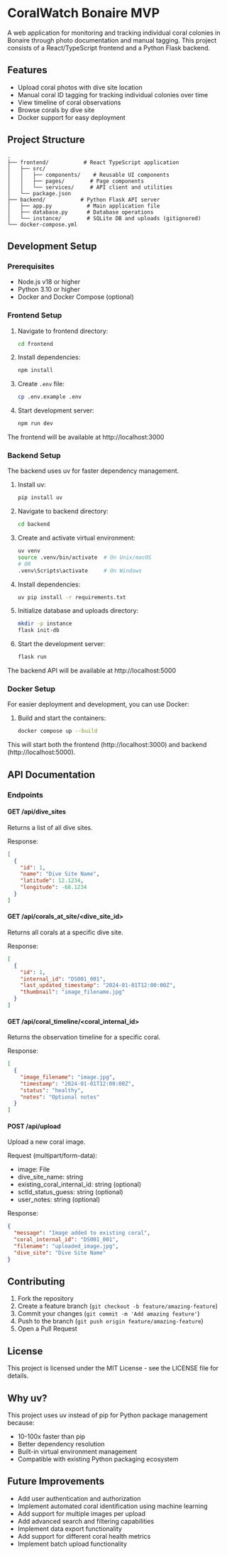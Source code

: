 # CoralWatch Bonaire MVP

A web application for monitoring and tracking individual coral colonies in Bonaire through photo documentation and manual tagging. This project consists of a React/TypeScript frontend and a Python Flask backend.

## Features

- Upload coral photos with dive site location
- Manual coral ID tagging for tracking individual colonies over time
- View timeline of coral observations
- Browse corals by dive site
- Docker support for easy deployment

## Project Structure

```
.
├── frontend/           # React TypeScript application
│   ├── src/
│   │   ├── components/    # Reusable UI components
│   │   ├── pages/        # Page components
│   │   └── services/     # API client and utilities
│   └── package.json
├── backend/           # Python Flask API server
│   ├── app.py           # Main application file
│   ├── database.py      # Database operations
│   └── instance/        # SQLite DB and uploads (gitignored)
└── docker-compose.yml
```

## Development Setup

### Prerequisites

- Node.js v18 or higher
- Python 3.10 or higher
- Docker and Docker Compose (optional)

### Frontend Setup

1. Navigate to frontend directory:
   ```bash
   cd frontend
   ```

2. Install dependencies:
   ```bash
   npm install
   ```

3. Create `.env` file:
   ```bash
   cp .env.example .env
   ```

4. Start development server:
   ```bash
   npm run dev
   ```

The frontend will be available at http://localhost:3000

### Backend Setup

The backend uses uv for faster dependency management.

1. Install uv:
   ```bash
   pip install uv
   ```

2. Navigate to backend directory:
   ```bash
   cd backend
   ```

3. Create and activate virtual environment:
   ```bash
   uv venv
   source .venv/bin/activate  # On Unix/macOS
   # OR
   .venv\Scripts\activate     # On Windows
   ```

4. Install dependencies:
   ```bash
   uv pip install -r requirements.txt
   ```

5. Initialize database and uploads directory:
   ```bash
   mkdir -p instance
   flask init-db
   ```

6. Start the development server:
   ```bash
   flask run
   ```

The backend API will be available at http://localhost:5000

### Docker Setup

For easier deployment and development, you can use Docker:

1. Build and start the containers:
   ```bash
   docker compose up --build
   ```

This will start both the frontend (http://localhost:3000) and backend (http://localhost:5000).

## API Documentation

### Endpoints

#### GET /api/dive_sites
Returns a list of all dive sites.

Response:
```json
[
  {
    "id": 1,
    "name": "Dive Site Name",
    "latitude": 12.1234,
    "longitude": -68.1234
  }
]
```

#### GET /api/corals_at_site/<dive_site_id>
Returns all corals at a specific dive site.

Response:
```json
[
  {
    "id": 1,
    "internal_id": "DS001_001",
    "last_updated_timestamp": "2024-01-01T12:00:00Z",
    "thumbnail": "image_filename.jpg"
  }
]
```

#### GET /api/coral_timeline/<coral_internal_id>
Returns the observation timeline for a specific coral.

Response:
```json
[
  {
    "image_filename": "image.jpg",
    "timestamp": "2024-01-01T12:00:00Z",
    "status": "healthy",
    "notes": "Optional notes"
  }
]
```

#### POST /api/upload
Upload a new coral image.

Request (multipart/form-data):
- image: File
- dive_site_name: string
- existing_coral_internal_id: string (optional)
- sctld_status_guess: string (optional)
- user_notes: string (optional)

Response:
```json
{
  "message": "Image added to existing coral",
  "coral_internal_id": "DS001_001",
  "filename": "uploaded_image.jpg",
  "dive_site": "Dive Site Name"
}
```

## Contributing

1. Fork the repository
2. Create a feature branch (`git checkout -b feature/amazing-feature`)
3. Commit your changes (`git commit -m 'Add amazing feature'`)
4. Push to the branch (`git push origin feature/amazing-feature`)
5. Open a Pull Request

## License

This project is licensed under the MIT License - see the LICENSE file for details.

## Why uv?

This project uses uv instead of pip for Python package management because:
- 10-100x faster than pip
- Better dependency resolution
- Built-in virtual environment management
- Compatible with existing Python packaging ecosystem

## Future Improvements

- Add user authentication and authorization
- Implement automated coral identification using machine learning
- Add support for multiple images per upload
- Add advanced search and filtering capabilities
- Implement data export functionality
- Add support for different coral health metrics
- Implement batch upload functionality